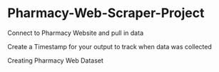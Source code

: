 # Pharmacy-Web-Scraper-Project

Connect to Pharmacy Website and pull in data

Create a Timestamp for your output to track when data was collected

Creating Pharmacy Web Dataset
